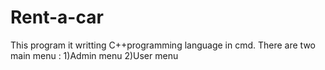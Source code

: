 # Rent-a-car
This program it writting C++programming language in cmd. There are  two main menu : 1)Admin menu 2)User menu
